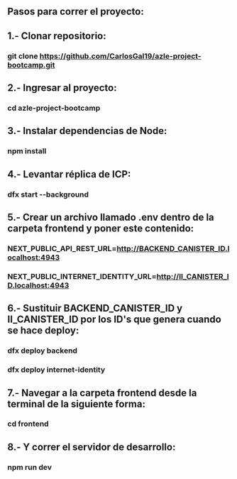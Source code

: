 ## Pasos para correr el proyecto:

## 1.- Clonar repositorio:

### git clone https://github.com/CarlosGal19/azle-project-bootcamp.git 

## 2.- Ingresar al proyecto:

### cd azle-project-bootcamp

## 3.- Instalar dependencias de Node:

### npm install

## 4.- Levantar réplica de ICP:

### dfx start --background

## 5.- Crear un archivo llamado .env dentro de la carpeta frontend y poner este contenido:

### NEXT_PUBLIC_API_REST_URL=http://BACKEND_CANISTER_ID.localhost:4943
### NEXT_PUBLIC_INTERNET_IDENTITY_URL=http://II_CANISTER_ID.localhost:4943

## 6.- Sustituir BACKEND_CANISTER_ID y II_CANISTER_ID por los ID's que genera cuando se hace deploy:

### dfx deploy backend
### dfx deploy internet-identity

## 7.- Navegar a la carpeta frontend desde la terminal de la siguiente forma:

### cd frontend

## 8.- Y correr el servidor de desarrollo:

### npm run dev
